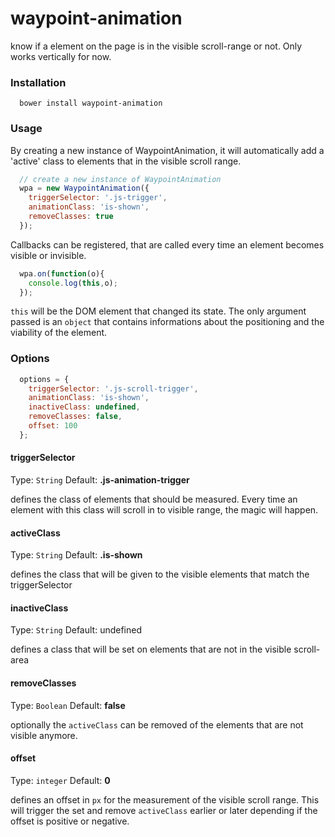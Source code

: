 # waypoint-animation
know if a element on the page is in the visible scroll-range or not. Only works vertically for now.

### Installation

```
  bower install waypoint-animation
```

### Usage
By creating a new instance of WaypointAnimation, it will automatically add a 'active' class to elements that in the visible scroll range.

```javascript
  // create a new instance of WaypointAnimation
  wpa = new WaypointAnimation({
    triggerSelector: '.js-trigger',
    animationClass: 'is-shown',
    removeClasses: true
  });
```

Callbacks can be registered, that are called every time an element becomes visible or invisible.

```javascript
  wpa.on(function(o){
    console.log(this,o);
  });
```
`this` will be the DOM element that changed its state. The only argument passed is an `object` that contains informations about the positioning and the viability of the element.

### Options
```javascript
  options = {
    triggerSelector: '.js-scroll-trigger',
    animationClass: 'is-shown',
    inactiveClass: undefined,
    removeClasses: false,
    offset: 100
  };
```

#### triggerSelector
Type: `String`
Default: **.js-animation-trigger**

defines the class of elements that should be measured. Every time an element with this class will scroll in to visible range, the magic will happen.

#### activeClass
Type: `String`
Default: **.is-shown**

defines the class that will be given to the visible elements that match the triggerSelector

#### inactiveClass
Type: `String`
Default: undefined

defines a class that will be set on elements that are not in the visible scroll-area


#### removeClasses
Type: `Boolean`
Default: **false**

optionally the `activeClass` can be removed of the elements that are not visible anymore.

#### offset
Type: `integer`
Default: **0**

defines an offset in `px` for the measurement of the visible scroll range. This will trigger the set and remove `activeClass` earlier or later depending if the offset is positive or negative.
